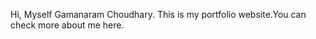 Hi, 
  Myself Gamanaram Choudhary.
  This is my portfolio website.You can check more about me here.

